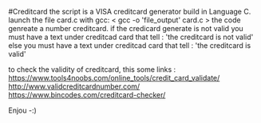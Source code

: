 #Creditcard
the script is a VISA creditcard generator build in Language C. 
launch the file card.c with gcc: < gcc -o 'file_output' card.c >
the code genreate a number creditcard.
if the credicard generate is not valid you must have a text under creditcad card that tell : 'the creditcard is not valid'
else you must have a text under creditcad card that tell : 'the creditcard is valid'

to check the validity of creditcard, this some links : 
https://www.tools4noobs.com/online_tools/credit_card_validate/
http://www.validcreditcardnumber.com/
https://www.bincodes.com/creditcard-checker/

Enjou -:)
